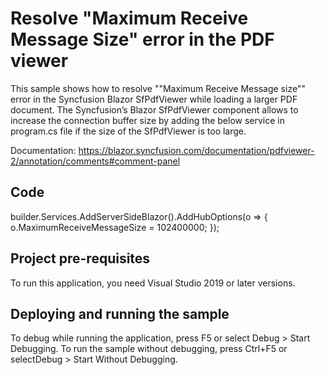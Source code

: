 # Resolve "Maximum Receive Message Size" error in the PDF viewer
This sample shows how to resolve ""Maximum Receive Message size"" error in the Syncfusion Blazor SfPdfViewer while loading a larger PDF document. The Syncfusion’s Blazor SfPdfViewer component allows to increase the connection buffer size by adding the below service in program.cs file if the size of the SfPdfViewer is too large.

Documentation: https://blazor.syncfusion.com/documentation/pdfviewer-2/annotation/comments#comment-panel

## Code
builder.Services.AddServerSideBlazor().AddHubOptions(o => { o.MaximumReceiveMessageSize = 102400000; });

## Project pre-requisites
To run this application, you need Visual Studio 2019 or later versions.

## Deploying and running the sample
To debug while running the application, press F5 or select Debug > Start Debugging. To run the sample without debugging, press Ctrl+F5 or selectDebug > Start Without Debugging.